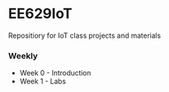 # EE629IoT
Repositiory for IoT class projects and materials

### Weekly
* Week 0 - Introduction
* Week 1 - Labs
